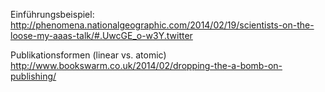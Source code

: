 
Einführungsbeispiel: 
http://phenomena.nationalgeographic.com/2014/02/19/scientists-on-the-loose-my-aaas-talk/#.UwcGE_o-w3Y.twitter

Publikationsformen (linear vs. atomic)
http://www.bookswarm.co.uk/2014/02/dropping-the-a-bomb-on-publishing/
